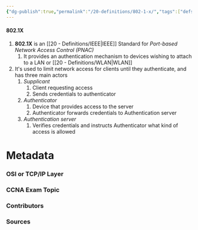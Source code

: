 ```yaml
---
{"dg-publish":true,"permalink":"/20-definitions/802-1-x/","tags":["defs_ccna"]}
---
```


#### 802.1X
1. **802.1X** is an [[20 - Definitions/IEEE\|IEEE]] Standard for *Port-based Network Access Control (PNAC)*
	1. It provides an authentication mechanism to devices wishing to attach to a LAN or [[20 - Definitions/WLAN\|WLAN]]
2. It's used to limit network access for clients until they authenticate, and has three main actors
	1. *Supplicant*
		1. Client requesting access
		2. Sends credentials to authenticator
	2. *Authenticator*
		1. Device that provides access to the server
		2. Authenticator forwards credentials to Authentication server
	3. *Authentication server*
		1. Verifies credentials and instructs Authenticator what kind of access is allowed


# Metadata
### OSI or TCP/IP Layer

### CCNA Exam Topic

### Contributors

### Sources
